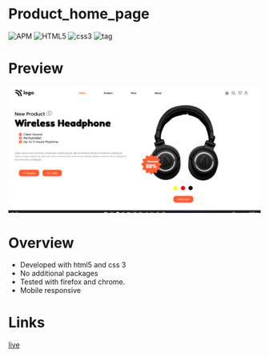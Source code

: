 # Product_home_page
![APM](https://img.shields.io/apm/l/vim-mode)
![HTML5](https://img.shields.io/badge/HTML-5-red)
![css3](https://img.shields.io/badge/CSS-3-blue)
![tag](https://img.shields.io/badge/tag-v.0.0.1-yellow)

<!--  -->
# Preview
![preview](./images/Final.png)

# Overview

- Developed with html5 and css 3
- No additional packages
- Tested with firefox and chrome.
- Mobile responsive

# Links

[live](https://sensational-product-landing.netlify.app/)
